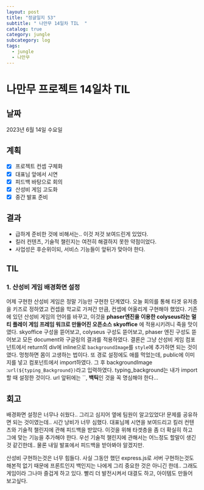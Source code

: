 ```yaml
---
layout: post
title: "정글일지 53"
subtitle: " 나만무 14일차 TIL  "
catalog: true
category: jungle
subcategory: log
tags:
  - jungle
  - 나만무
---
```


# 나만무 프로젝트 14일차 TIL

## 날짜

2023년 6월 14일 수요일

## 계획

- [x] 프로젝트 컨셉 구체화
- [x] 대표님 앞에서 시연
- [x] 피드백 바탕으로 회의
- [x] 산성비 게임 고도화
- [x] 중간 발표 준비

## 결과

- 급하게 준비한 것에 비해서는.. 이것 저것 보여드린게 있었다.
- 킬러 컨텐츠, 기술적 챌린지는 여전히 해결하지 못한 약점이었다.
- 사업성은 후순위이되, 서비스 기능들이 앞뒤가 맞아야 한다.

## TIL

### 1. 산성비 게임 배경화면 설정

어제 구현한 산성비 게임은 정말 기능만 구현한 단계였다. 오늘 회의를 통해 타겟 유저층을 키즈로 정하였고 컨셉을 학교로 가져간 만큼, 컨셉에 어울리게 구현해야 했었다. 기존에 있던 산성비 게임의 언어를 바꾸고, 이것을 **phaser엔진을 이용한 colyseus라는 멀티 플레이 게임 프레임 워크로 만들어진 오픈소스 skyoffice** 에 적용시키려니 죽을 맛이였다. skyoffice 구성을 뜯어보고, colyseus 구성도 뜯어보고, phaser 엔진 구성도 뜯어보고 모든 document와 구글링의 결과를 적용하였다. 결론은 그냥 산성비 게임 컴포넌트에서 return의 div에 inline으로 `backgroundImage`를 `style`에 추가하면 되는 것이였다. 멍청하면 몸이 고생하는 법이다. 또 경로 설정에도 애를 먹었는데, public에 이미지를 넣고 컴포넌트에서 import하였다. 그 후 backgroundImage :`url(${typing_Background})`라고 입력하였다. typing_background는 내가 import할 때 설정한 것이다. url 앞뒤에는 ``, **백틱**인 것을 꼭 명심해야 한다...

## 회고

배경화면 설정은 너무나 쉬웠다.. 그리고 심지어 옆에 팀원이 알고있었다! 문제를 공유하면 되는 것이였는데.. 시간 낭비가 너무 심했다. 대표님께 시연을 보여드리고 킬러 컨텐츠와 기술적 챌린지에 관해 피드백을 받았다. 이것을 위해 타겟층을 좀 더 확실히 하고 그에 맞는 기능을 추가해야 한다. 우선 기술적 챌린지에 관해서는 어느정도 할말이 생긴것 같긴한데.. 물론 내일 발표에서 피드백을 받아봐야 알겠지만.

산성비 구현하는것은 너무 힘들다. 사실 그동안 했던 express.js로 서버 구현하는것도 해본적 없기 때문에 프론트인지 백인지는 나에게 그리 중요한 것은 아니긴 한데.. 그래도 게임이라 그나마 즐겁게 하고 있다. 빨리 더 발전시켜서 대결도 하고, 아이템도 만들어 보고싶다.
